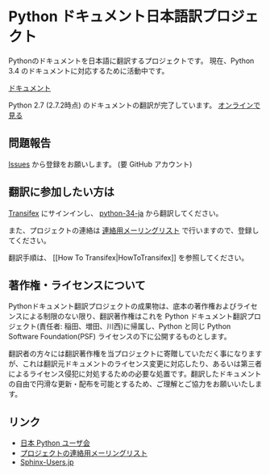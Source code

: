 # Python ドキュメント日本語訳プロジェクト

Pythonのドキュメントを日本語に翻訳するプロジェクトです。
現在、Python 3.4 のドキュメントに対応するために活動中です。

[ドキュメント](http://docs.python.jp/3/)

Python 2.7 (2.7.2時点) のドキュメントの翻訳が完了しています。
[オンラインで見る](http://docs.python.jp/2/)

## 問題報告 ##
[Issues](https://github.com/python-doc-ja/python-doc-ja/issues) から登録をお願いします。
(要 GitHub アカウント)

## 翻訳に参加したい方は ##
[Transifex](https://www.transifex.com/) にサインインし、 [python-34-ja](https://www.transifex.com/projects/p/python-34-ja/) から翻訳してください。

また、プロジェクトの連絡は [連絡用メーリングリスト](http://www.python.jp/mailman/listinfo/python-doc-jp) で行いますので、登録してください。

翻訳手順は、 [[How To Transifex|HowToTransifex]] を参照してください。

## 著作権・ライセンスについて ##

Pythonドキュメント翻訳プロジェクトの成果物は、底本の著作権およびライセンスによる制限のない限り、翻訳著作権はこれを Python ドキュメント翻訳プロジェクト(責任者: 稲田、増田、川西)に帰属し、Python と同じ Python Software Foundation(PSF) ライセンスの下に公開するものとします。

翻訳者の方々には翻訳著作権を当プロジェクトに寄贈していただく事になりますが、これは翻訳元ドキュメントのライセンス変更に対応したり、あるいは第三者によるライセンス侵犯に対処するための必要な処置です。翻訳したドキュメントの自由で円滑な更新・配布を可能とするため、ご理解とご協力をお願いいたします。

## リンク ##
  * [日本 Python ユーザ会](http://www.python.jp/)
  * [プロジェクトの連絡用メーリングリスト](http://www.python.jp/mailman/listinfo/python-doc-jp)
  * [Sphinx-Users.jp](http://sphinx-users.jp/)

